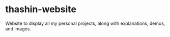 # thashin-website
Website to display all my personal projects, along with explanations, demos, and images.
